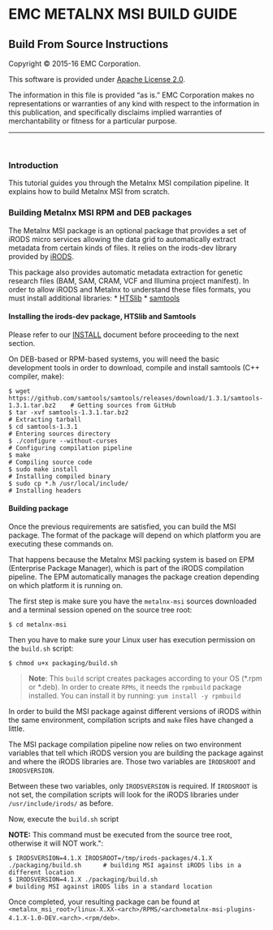 # EMC METALNX MSI BUILD GUIDE

## Build From Source Instructions

Copyright © 2015-16 EMC Corporation.

This software is provided under [Apache License 2.0](http://www.apache.org/licenses/LICENSE-2.0).

The information in this file is provided “as is.” EMC Corporation makes no representations or warranties of any kind with respect to the information in this publication, and specifically disclaims implied warranties of merchantability or fitness for a particular purpose. 

-------------------------------- 

<br>

### Introduction

<a name="Introduction"></a>

This tutorial guides you through the Metalnx MSI compilation pipeline. It explains how to build Metalnx MSI from scratch.

### Building Metalnx MSI RPM and DEB packages

The Metalnx MSI package is an optional package that provides a set of iRODS micro services allowing the data grid to automatically extract metadata from certain kinds of files. It relies on the irods-dev library provided by  [iRODS][irods-dev-download].

This package also provides automatic metadata extraction for genetic research files (BAM, SAM, CRAM, VCF and Illumina project manifest). In order to allow iRODS and Metalnx to understand these files formats, you must install additional libraries:
    * [HTSlib][htslib-download]
	* [samtools][samtools-download]

#### Installing the irods-dev package, HTSlib and Samtools

Please refer to our [INSTALL](INSTALL.md#resolving-metalnx-msi-dependencies) document before proceeding to the next section.

On DEB-based or RPM-based systems, you will need the basic development tools in order to download, compile and install samtools (C++ compiler, make):

    $ wget https://github.com/samtools/samtools/releases/download/1.3.1/samtools-1.3.1.tar.bz2    # Getting sources from GitHub
    $ tar -xvf samtools-1.3.1.tar.bz2															  # Extracting tarball
    $ cd samtools-1.3.1																			  # Entering sources directory
    $ ./configure --without-curses																  # Configuring compilation pipeline
    $ make																						  # Compiling source code
    $ sudo make install																			  # Installing compiled binary
    $ sudo cp *.h /usr/local/include/															  # Installing headers

#### Building package

Once the previous requirements are satisfied, you can build the MSI package. The format of the package will depend on which platform you are executing these commands on. 

That happens because the Metalnx MSI packing system is based on EPM (Enterprise Package Manager), which is part of the iRODS compilation pipeline. The EPM automatically manages the package creation depending on which platform it is running on.

The first step is make sure you have the `metalnx-msi` sources downloaded and a terminal session opened on the source tree root:

    $ cd metalnx-msi
	
Then you have to make sure your Linux user has execution permission on the `build.sh` script:

    $ chmod u+x packaging/build.sh
	
> __Note__: This `build` script creates packages according to your OS (*.rpm or *.deb). In order to create `RPMs`,
 it needs the `rpmbuild` package installed. You can install it by running: `yum install -y rpmbuild`

In order to build the MSI package against different versions of iRODS within the same environment, compilation scripts and `make` files have changed a little. 

The MSI package compilation pipeline now relies on two environment variables that tell which iRODS version you are building the package against and where the iRODS libraries are. Those two variables are `IRODSROOT` and `IRODSVERSION`.

Between these two variables, only `IRODSVERSION` is required. If `IRODSROOT` is not set, the compilation scripts will look for the iRODS libraries under `/usr/include/irods/` as before.
	
Now, execute the `build.sh` script

**NOTE:** This command must be executed from the source tree root, otherwise it will NOT work.":

	$ IRODSVERSION=4.1.X IRODSROOT=/tmp/irods-packages/4.1.X ./packaging/build.sh      # building MSI against iRODS libs in a different location
    $ IRODSVERSION=4.1.X ./packaging/build.sh                                           # building MSI against iRODS libs in a standard location

Once completed, your resulting package can be found at `<metalnx_msi_root>/linux-X.XX-<arch>/RPMS/<arch>metalnx-msi-plugins-4.1.X-1.0-DEV.<arch>.<rpm/deb>`.

[irods-dev-download]: http://irods.org/download/
[htslib-download]: https://github.com/samtools/htslib/releases/download/1.3.1/htslib-1.3.1.tar.bz2
[samtools-download]: https://github.com/samtools/samtools/releases/download/1.3.1/samtools-1.3.1.tar.bz2
